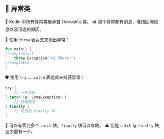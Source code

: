 ## 🚨 异常类

🔗 Kotlin 中所有异常类继承自 `Throwable` 类。
📊 每个异常都有消息、堆栈回溯信息以及可选的原因。

🚀 使用 `throw` 表达式来抛出异常：

```kotlin
fun main() {
//sampleStart
    throw Exception("Hi There!")
//sampleEnd
}
```

🛡️ 使用 `try`……`catch` 表达式来捕获异常：

```kotlin
try {
    // 一些代码
} catch (e: SomeException) {
    // 处理程序
} finally {
    // 可选的 finally 块
}
```

🔢 可以有零到多个 `catch` 块，`finally` 块可以省略。
⚠️ 但是 `catch` 与 `finally` 块至少需有一个。